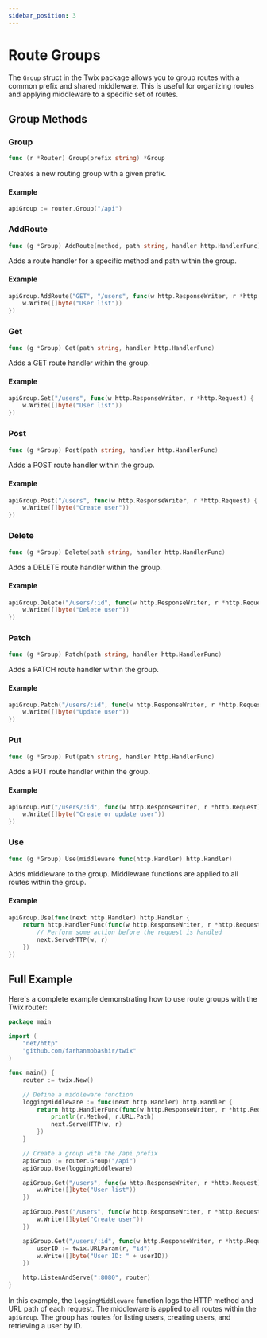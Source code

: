 ```yaml
---
sidebar_position: 3
---
```


# Route Groups

The `Group` struct in the Twix package allows you to group routes with a common prefix and shared middleware. This is useful for organizing routes and applying middleware to a specific set of routes.

## Group Methods

### Group

```go
func (r *Router) Group(prefix string) *Group
```

Creates a new routing group with a given prefix.

#### Example

```go
apiGroup := router.Group("/api")
```

### AddRoute

```go
func (g *Group) AddRoute(method, path string, handler http.HandlerFunc)
```

Adds a route handler for a specific method and path within the group.

#### Example

```go
apiGroup.AddRoute("GET", "/users", func(w http.ResponseWriter, r *http.Request) {
    w.Write([]byte("User list"))
})
```

### Get

```go
func (g *Group) Get(path string, handler http.HandlerFunc)
```

Adds a GET route handler within the group.

#### Example

```go
apiGroup.Get("/users", func(w http.ResponseWriter, r *http.Request) {
    w.Write([]byte("User list"))
})
```

### Post

```go
func (g *Group) Post(path string, handler http.HandlerFunc)
```

Adds a POST route handler within the group.

#### Example

```go
apiGroup.Post("/users", func(w http.ResponseWriter, r *http.Request) {
    w.Write([]byte("Create user"))
})
```

### Delete

```go
func (g *Group) Delete(path string, handler http.HandlerFunc)
```

Adds a DELETE route handler within the group.

#### Example

```go
apiGroup.Delete("/users/:id", func(w http.ResponseWriter, r *http.Request) {
    w.Write([]byte("Delete user"))
})
```

### Patch

```go
func (g *Group) Patch(path string, handler http.HandlerFunc)
```

Adds a PATCH route handler within the group.

#### Example

```go
apiGroup.Patch("/users/:id", func(w http.ResponseWriter, r *http.Request) {
    w.Write([]byte("Update user"))
})
```

### Put

```go
func (g *Group) Put(path string, handler http.HandlerFunc)
```

Adds a PUT route handler within the group.

#### Example

```go
apiGroup.Put("/users/:id", func(w http.ResponseWriter, r *http.Request) {
    w.Write([]byte("Create or update user"))
})
```

### Use

```go
func (g *Group) Use(middleware func(http.Handler) http.Handler)
```

Adds middleware to the group. Middleware functions are applied to all routes within the group.

#### Example

```go
apiGroup.Use(func(next http.Handler) http.Handler {
    return http.HandlerFunc(func(w http.ResponseWriter, r *http.Request) {
        // Perform some action before the request is handled
        next.ServeHTTP(w, r)
    })
})
```

## Full Example

Here's a complete example demonstrating how to use route groups with the Twix router:

```go
package main

import (
    "net/http"
    "github.com/farhanmobashir/twix"
)

func main() {
    router := twix.New()

    // Define a middleware function
    loggingMiddleware := func(next http.Handler) http.Handler {
        return http.HandlerFunc(func(w http.ResponseWriter, r *http.Request) {
            println(r.Method, r.URL.Path)
            next.ServeHTTP(w, r)
        })
    }

    // Create a group with the /api prefix
    apiGroup := router.Group("/api")
    apiGroup.Use(loggingMiddleware)

    apiGroup.Get("/users", func(w http.ResponseWriter, r *http.Request) {
        w.Write([]byte("User list"))
    })

    apiGroup.Post("/users", func(w http.ResponseWriter, r *http.Request) {
        w.Write([]byte("Create user"))
    })

    apiGroup.Get("/users/:id", func(w http.ResponseWriter, r *http.Request) {
        userID := twix.URLParam(r, "id")
        w.Write([]byte("User ID: " + userID))
    })

    http.ListenAndServe(":8080", router)
}
```

In this example, the `loggingMiddleware` function logs the HTTP method and URL path of each request. The middleware is applied to all routes within the `apiGroup`. The group has routes for listing users, creating users, and retrieving a user by ID.
